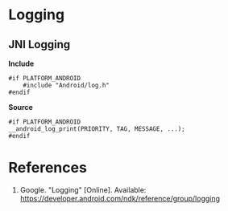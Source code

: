 # Logging

## JNI Logging

**Include**

    #if PLATFORM_ANDROID
        #include "Android/log.h"
    #endif

**Source**

    #if PLATFORM_ANDROID
    __android_log_print(PRIORITY, TAG, MESSAGE, ...);
    #endif

# References

1. Google. "Logging" [Online]. Available: https://developer.android.com/ndk/reference/group/logging

